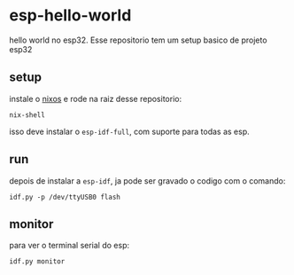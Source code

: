 # esp-hello-world
hello world no esp32. Esse repositorio tem um setup basico de projeto esp32
## setup
instale o [nixos](https://nixos.org/download/) e rode na raiz desse repositorio:
```shell
nix-shell
```
isso deve instalar o `esp-idf-full`, com suporte para todas as esp.

## run
depois de instalar a `esp-idf`, ja pode ser gravado o codigo com o comando:
```shell
idf.py -p /dev/ttyUSB0 flash
```
## monitor
para ver o terminal serial do esp:
```shell
idf.py monitor
```
